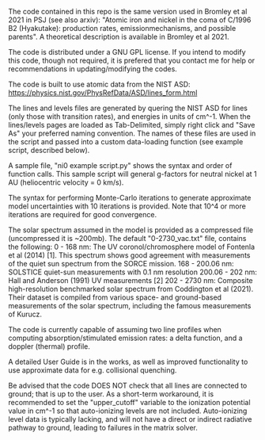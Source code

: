 The code contained in this repo is the same version used in Bromley et al 2021 in PSJ (see also arxiv): "Atomic iron and nickel in the coma of C/1996 B2 (Hyakutake): production rates, emissionmechanisms, and possible parents". A theoretical description is available in Bromley et al 2021. 

The code is distributed under a GNU GPL license. If you intend to modify this code, though not required, it is prefered that you contact me for help or recommendations in updating/modifying the codes.

The code is built to use atomic data from the NIST ASD:
https://physics.nist.gov/PhysRefData/ASD/lines_form.html

The lines and levels files are generated by quering the NIST ASD for lines (only those with transition rates), and energies in units of cm^-1. When the lines/levels pages are loaded as Tab-Delimited, simply right click and "Save As" your preferred naming convention. The names of these files are used in the script and passed into a custom data-loading function (see example script, described below).

A sample file, "ni0 example script.py" shows the syntax and order of function calls. This sample script will general g-factors for neutral nickel at 1 AU (heliocentric velocity = 0 km/s).

The syntax for performing Monte-Carlo iterations to generate approximate model uncertainties with 10 iterations is provided. Note that 10^4 or more iterations
are required for good convergence.

The solar spectrum assumed in the model is provided as a compressed file (uncompressed it is ~200mb). The default "0-2730_vac.txt" file, contains the following:
0 - 168 nm: The UV coronol/chromosphere model of Fontenla et al (2014) [1]. This spectrum shows good agreement with measurements of the quiet sun spectrum from the SORCE mission.
168 - 200.06 nm: SOLSTICE quiet-sun measurements with 0.1 nm resolution
200.06 - 202 nm: Hall and Anderson (1991) UV measurements [2]
 202 - 2730 nm: Composite high-resolution benchmarked solar spectrum from Coddington et al (2021). Their dataset is compiled
          from various space- and ground-based measurements of the solar spectrum, including the famous measurements of Kurucz.
          
The code is currently capable of assuming two line profiles when computing absorption/stimulated emission rates: a delta function, and a doppler (thermal) profile.

A detailed User Guide is in the works, as well as improved functionality to use approximate data for e.g. collisional quenching. 

Be advised that the code DOES NOT check that all lines are connected to ground; that is up to the user. As a short-term workaround, it is recommended to set the "upper_cutoff" variable to the ionization potential value in cm^-1 so that auto-ionizing levels are not included. Auto-ionizing level data is typically lacking, and will not have a direct or indirect radiative pathway to ground, leading to failures in the matrix solver. 
